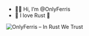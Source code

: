 - 👋🏻 Hi, I’m @OnlyFerris
- 💜 I love Rust 💜

<img src=https://github.com/OnlyFerris/OnlyFerris/assets/153568011/b874cf73-78f3-4852-a4b7-cb84de886bdb alt="OnlyFerris – In Rust We Trust" />

